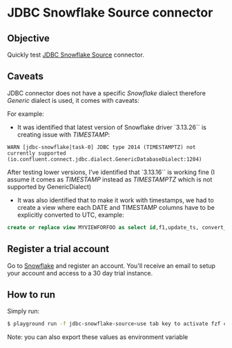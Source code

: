 # JDBC Snowflake Source connector


## Objective

Quickly test [JDBC Snowflake Source](https://docs.confluent.io/current/connect/kafka-connect-jdbc/source-connector/index.html#kconnect-long-jdbc-source-connector) connector.

## Caveats

JDBC connector does not have a specific *Snowflake* dialect therefore *Generic* dialect is used, it comes with caveats:
 
For example:
 
* It was identified that latest version of Snowflake driver `3.13.26`` is creating issue with *TIMESTAMP*:

```log
WARN [jdbc-snowflake|task-0] JDBC type 2014 (TIMESTAMPTZ) not currently supported (io.confluent.connect.jdbc.dialect.GenericDatabaseDialect:1204)
```

After testing lower versions, I’ve identified that `3.13.16`` is working fine (I assume it comes as *TIMESTAMP* instead as *TIMESTAMPTZ* which is not supported by GenericDialect)
  
* It was also identified that to make it work with timestamps, we had to create a view where each DATE and TIMESTAMP columns have to be explicitly converted to UTC, example:

```sql
create or replace view MYVIEWFORFOO as select id,f1,update_ts, convert_timezone('UTC', loaddate) as loaddate, convert_timezone('UTC', submitdate) as submitdate, convert_timezone('UTC', insuredbirthdate) as insuredbirthdate from FOO;
```

## Register a trial account

Go to [Snowflake](https://www.snowflake.com) and register an account. You'll receive an email to setup your account and access to a 30 day trial instance.

## How to run

Simply run:

```bash
$ playground run -f jdbc-snowflake-source<use tab key to activate fzf completion (see https://kafka-docker-playground.io/#/cli?id=%e2%9a%a1-setup-completion), otherwise use full path, or correct relative path> <SNOWFLAKE_ACCOUNT_NAME> <SNOWFLAKE_USERNAME> <SNOWFLAKE_PASSWORD>
```

Note: you can also export these values as environment variable
